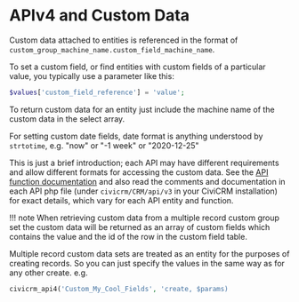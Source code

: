 # APIv4 and Custom Data

Custom data attached to entities is referenced in the format of `custom_group_machine_name.custom_field_machine_name`.

To set a custom field, or find entities with custom fields of a particular value, you typically use a parameter like this:

```php
$values['custom_field_reference'] = 'value';
```

To return custom data for an entity just include the machine name of the custom data in the select array.

For setting custom date fields, date format is anything understood by `strtotime`, e.g. "now" or "-1 week" or "2020-12-25"

This is just a brief introduction; each API may have different requirements and allow different formats for accessing the custom data. See the [API function documentation](/api/index.md) and also read the comments and documentation in each API php file (under `civicrm/CRM/api/v3` in your CiviCRM installation) for exact details,
which vary for each API entity and function.

!!! note 
    When retrieving custom data from a multiple record custom group set the custom data will be returned as an array of custom fields which contains the value and the id of the row in the custom field table.

Multiple record custom data sets are treated as an entity for the purposes of creating records. So you can just specify the values in the same way as for any other create. e.g.

```php
civicrm_api4('Custom_My_Cool_Fields', 'create, $params)
```
